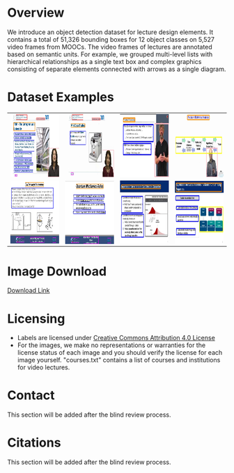 # Overview
We introduce an object detection dataset for lecture design elements. It contains a total of 51,326 bounding boxes for 12 object classes on 5,527 video frames from MOOCs. The video frames of lectures are annotated based on semantic units. For example, we grouped multi-level lists with hierarchical relationships as a single text box and complex graphics consisting of separate elements connected with arrows as a single diagram.

# Dataset Examples
<table>
  <tr>
    <td> <img src="examples/video5_0_1_shot14.jpg"  alt="1" width = 250px height = 145px ></td>
    <td><img src="examples/video5_0_2_shot15.jpg" alt="2" width = 250px height = 145px></td>
    <td> <img src="examples/video45_4_2_shot5.jpg"  alt="1" width = 250px height = 145px ></td>
    <td><img src="examples/video52_1_11_shot67.jpg" alt="2" width = 250px height = 145px></td>
   </tr> 
   <tr>
      <td><img src="examples/video6_2_5_shot6.jpg" alt="3" width = 250px height = 145px></td>
      <td><img src="examples/video6_3_2_shot4.jpg" align="right" alt="4" width = 250px height = 145px></td>
      <td><img src="examples/video79_1_11_shot4.jpg" alt="3" width = 250px height = 145px></td>
      <td><img src="examples/video79_1_16_shot4.jpg" align="right" alt="4" width = 250px height = 145px></td>     
  </tr>
</table>
<!-- 
<img src="examples/video5_0_1_shot14.jpg" width="250" /> //
<img src="examples/video5_0_2_shot15.jpg" width="250" /> //
<img src="examples/video6_2_5_shot6.jpg" width="250" /> //
<img src="examples/video6_3_2_shot4.jpg" width="250" /> //
<img src="examples/video45_4_2_shot5.jpg" width="250" />
<img src="examples/video52_1_11_shot67.jpg" width="250" />
<img src="examples/video79_1_11_shot4.jpg" width="250" />
<img src="examples/video79_1_16_shot4.jpg" width="250" /> -->

# Image Download
[Download Link](https://drive.google.com/uc?export=download&id=1N9l5GfHLGnqrXgs7H4DbM5R1lo5zwusr)

# Licensing
* Labels are licensed under [Creative Commons Attribution 4.0 License](https://creativecommons.org/licenses/by/4.0/legalcode)
* For the images, we make no representations or warranties for the license status of each image and you should verify the license for each image yourself. "courses.txt" contains a list of courses and institutions for video lectures.

# Contact
This section will be added after the blind review process.

# Citations
This section will be added after the blind review process.
